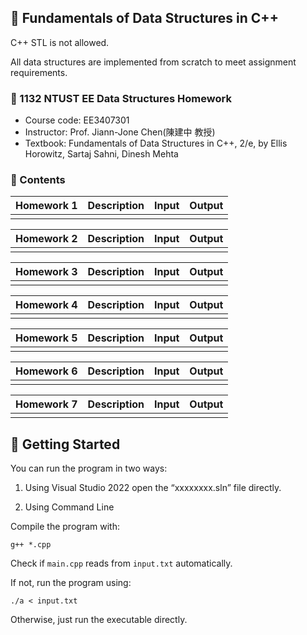 ## 📝 Fundamentals of Data Structures in C++
C++ STL is not allowed. 

All data structures are implemented from scratch to meet assignment requirements.

### 🔗 1132 NTUST EE Data Structures Homework
- Course code: EE3407301
- Instructor: Prof. Jiann-Jone Chen(陳建中 教授)
- Textbook: Fundamentals of Data Structures in C++, 2/e, by Ellis Horowitz, Sartaj Sahni, Dinesh Mehta

### 📁 Contents
| Homework 1 | Description | Input | Output |
|-------------|-----------------|-----------------|-----------------|
| | | | |

| Homework 2 | Description | Input | Output |
|-------------|-----------------|-----------------|-----------------|
| | | | |

| Homework 3 | Description | Input | Output |
|-------------|-----------------|-----------------|-----------------|
| | | | |

| Homework 4 | Description | Input | Output |
|-------------|-----------------|-----------------|-----------------|
| | | | |

| Homework 5 | Description | Input | Output |
|-------------|-----------------|-----------------|-----------------|
| | | | |

| Homework 6 | Description | Input | Output |
|-------------|-----------------|-----------------|-----------------|
| | | | |

| Homework 7 | Description | Input | Output |
|-------------|-----------------|-----------------|-----------------|
| | | | |

## 🚀 Getting Started
You can run the program in two ways:

1. Using Visual Studio 2022 open the “xxxxxxxx.sln” file directly.

2. Using Command Line

Compile the program with:
```
g++ *.cpp
```
Check if `main.cpp` reads from `input.txt` automatically.

If not, run the program using:
```
./a < input.txt
```
Otherwise, just run the executable directly.
